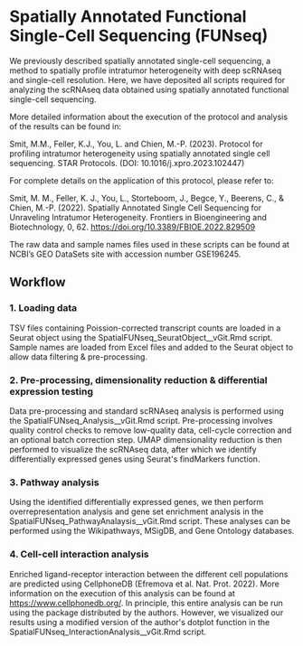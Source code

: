 # Spatially Annotated Functional Single-Cell Sequencing (FUNseq)
We previously described spatially annotated single-cell sequencing, a method to spatially profile intratumor heterogeneity with deep scRNAseq and single-cell resolution. Here, we have deposited all scripts required for analyzing the scRNAseq data obtained using spatially annotated functional single-cell sequencing. 


More detailed information about the execution of the protocol and analysis of the results can be found in:

Smit, M.M., Feller, K.J., You, L. and Chien, M.-P. (2023). Protocol for profiling intratumor heterogeneity using spatially annotated single  cell sequencing. STAR Protocols. (DOI: 10.1016/j.xpro.2023.102447)

For complete details on the application of this protocol, please refer to: 

Smit, M. M., Feller, K. J., You, L., Storteboom, J., Begce, Y., Beerens, C., & Chien, M.-P. (2022). Spatially Annotated Single Cell Sequencing for Unraveling Intratumor Heterogeneity. Frontiers in Bioengineering and Biotechnology, 0, 62. https://doi.org/10.3389/FBIOE.2022.829509


The raw data and sample names files used in these scripts can be found at NCBI’s GEO DataSets site with accession number GSE196245.

## Workflow
### 1. Loading data
TSV files containing Poission-corrected transcript counts are loaded in a Seurat object using the SpatialFUNseq_SeuratObject__vGit.Rmd script. Sample names are loaded from Excel files and added to the Seurat object to allow data filtering & pre-processing. 

### 2. Pre-processing, dimensionality reduction & differential expression testing
Data pre-processing and standard scRNAseq analysis is performed using the SpatialFUNseq_Analysis__vGit.Rmd script. Pre-processing involves quality control checks to remove low-quality data, cell-cycle correction and an optional batch correction step. UMAP dimensionality reduction is then performed to visualize the scRNAseq data, after which we identify differentially expressed genes using Seurat's findMarkers function. 

### 3. Pathway analysis
Using the identified differentially expressed genes, we then perform overrepresentation analysis and gene set enrichment analysis in the SpatialFUNseq_PathwayAnalaysis__vGit.Rmd script. These analyses can be performed using the Wikipathways, MSigDB, and Gene Ontology databases. 

### 4. Cell-cell interaction analysis
Enriched ligand-receptor interaction between the different cell populations are predicted using CellphoneDB (Efremova et al. Nat. Prot. 2022). More information on the execution of this analysis can be found at https://www.cellphonedb.org/. In principle, this entire analysis can be run using the package distributed by the authors. However, we visualized our results using a modified version of the author's dotplot function in the SpatialFUNseq_InteractionAnalysis__vGit.Rmd script. 
